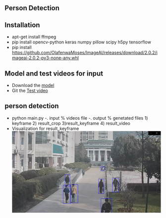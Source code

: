 ## Person Detection
## Installation
- apt-get install ffmpeg
- pip install opencv-python keras numpy pillow scipy h5py tensorflow
- pip install https://github.com/OlafenwaMoses/ImageAI/releases/download/2.0.2/imageai-2.0.2-py3-none-any.whl
## Model and test videos for input
- Download the [model](https://pan.baidu.com/s/1A6d2qrrUZ99rKOhX4w9DGA)
- Git the [Test video](https://pan.baidu.com/s/1AD2YAQWuiY9DgLtJpRT3kw)  

## person detection
- python main.py 
-. input % videos file
-. output % genetated files 1) keyframe 2) result_crop 3)result_keyframe 4) result_video
- Visualization for result_keyframe
![](https://github.com/xiaowang1516/Person_Detection_for_videos/blob/master/Result.jpg)

